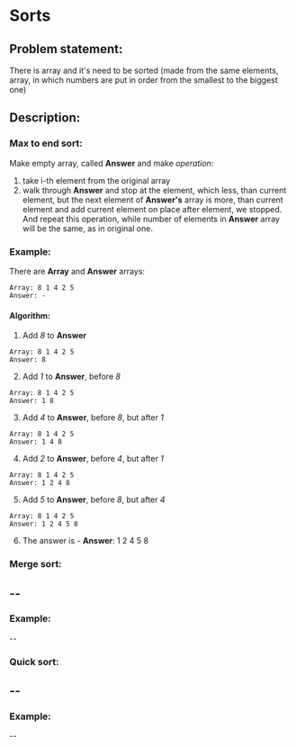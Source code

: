 # Sorts

## Problem statement:

There is array and it's need to be sorted (made from the same elements, array, in which numbers are put in order from the smallest to the biggest one)

## Description:

### Max to end sort:

Make empty array, called **Answer** and make _operation_:
  1) take i-th element from the original array
  2) walk through **Answer** and stop at the element, which less, than current element, but the next element of **Answer's** array is more, than current element and add current element on place after element, we stopped.
And repeat this operation, while number of elements in **Answer** array will be the same, as in original one.

### Example:

There are **Array** and **Answer** arrays:
```
Array: 8 1 4 2 5 
Answer: -
```

#### Algorithm:

1. Add *8* to **Answer**
```
Array: 8 1 4 2 5
Answer: 8
```
2. Add *1* to **Answer**, before *8*
```
Array: 8 1 4 2 5
Answer: 1 8
```
3. Add *4* to **Answer**, before *8*, but after *1*
```
Array: 8 1 4 2 5
Answer: 1 4 8 
```
4. Add *2* to **Answer**, before *4*, but after *1*
```
Array: 8 1 4 2 5
Answer: 1 2 4 8
```
5. Add *5* to **Answer**, before *8*, but after *4*
```
Array: 8 1 4 2 5
Answer: 1 2 4 5 8
```
6. The answer is - **Answer**: 1 2 4 5 8

### Merge sort:

--
--
### Example:
--
### Quick sort:

--
--
### Example:
--

